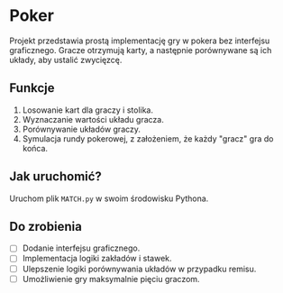 # Poker

Projekt przedstawia prostą implementację gry w pokera bez interfejsu graficznego. Gracze otrzymują karty, a następnie porównywane są ich układy, aby ustalić zwycięzcę.

## Funkcje
1. Losowanie kart dla graczy i stolika.
2. Wyznaczanie wartości układu gracza.
3. Porównywanie układów graczy.
4. Symulacja rundy pokerowej, z założeniem, że każdy "gracz" gra do końca.

## Jak uruchomić?
Uruchom plik `MATCH.py` w swoim środowisku Pythona.

## Do zrobienia
- [ ] Dodanie interfejsu graficznego.
- [ ] Implementacja logiki zakładów i stawek.
- [ ] Ulepszenie logiki porównywania układów w przypadku remisu.
- [ ] Umożliwienie gry maksymalnie pięciu graczom.
